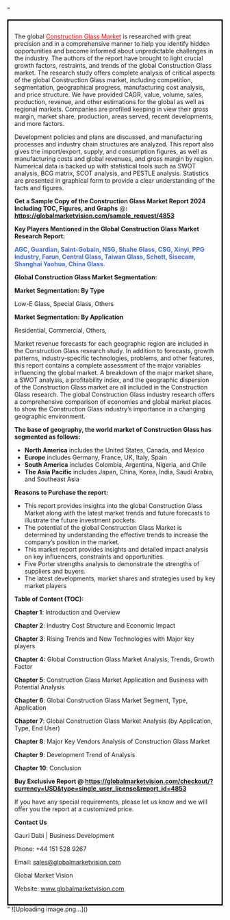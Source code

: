 "<div style='border: 3px solid black; padding: 1em;'>

The global <a style='color: #ff0000;' href='https://globalmarketvision.com/reports/global-construction-glass-market/4853'>Construction Glass Market</a> is researched with great precision and in a comprehensive manner to help you identify hidden opportunities and become informed about unpredictable challenges in the industry. The authors of the report have brought to light crucial growth factors, restraints, and trends of the global Construction Glass market. The research study offers complete analysis of critical aspects of the global Construction Glass market, including competition, segmentation, geographical progress, manufacturing cost analysis, and price structure. We have provided CAGR, value, volume, sales, production, revenue, and other estimations for the global as well as regional markets. Companies are profiled keeping in view their gross margin, market share, production, areas served, recent developments, and more factors.

Development policies and plans are discussed, and manufacturing processes and industry chain structures are analyzed. This report also gives the import/export, supply, and consumption figures, as well as manufacturing costs and global revenues, and gross margin by region. Numerical data is backed up with statistical tools such as SWOT analysis, BCG matrix, SCOT analysis, and PESTLE analysis. Statistics are presented in graphical form to provide a clear understanding of the facts and figures.

<strong>Get a Sample Copy of the Construction Glass Market Report 2024 Including TOC, Figures, and Graphs</strong> @<strong>:</strong><strong> <a style='color: #ff0000;' href='https://globalmarketvision.com/sample_request/4853?utm_source=linkedinPulse&utm_medium=Dhiraj&utm_campaign=Dhiraj'><strong>https://globalmarketvision.com/sample_request/4853</strong></a></strong>

<strong>Key Players Mentioned in the Global Construction Glass Market Research Report:</strong>

<strong style='color: #4169e1;'>AGC, Guardian, Saint-Gobain, NSG, Shahe Glass, CSG, Xinyi, PPG Industry, Farun, Central Glass, Taiwan Glass, Schott, Sisecam, Shanghai Yaohua, China Glass.

</strong>

<strong>Global Construction Glass Market Segmentation:</strong>

<strong>Market Segmentation: By Type</strong>

Low-E Glass, Special Glass, Others

<strong>Market Segmentation: By Application</strong>

Residential, Commercial, Others,

Market revenue forecasts for each geographic region are included in the Construction Glass research study. In addition to forecasts, growth patterns, industry-specific technologies, problems, and other features, this report contains a complete assessment of the major variables influencing the global market. A breakdown of the major market share, a SWOT analysis, a profitability index, and the geographic dispersion of the Construction Glass market are all included in the Construction Glass research. The global Construction Glass industry research offers a comprehensive comparison of economies and global market places to show the Construction Glass industry’s importance in a changing geographic environment.

<strong>The base of geography, the world market of Construction Glass has segmented as follows:</strong>
<ul>
  <li><strong>North America</strong> includes the United States, Canada, and Mexico</li>
  <li><strong>Europe</strong> includes Germany, France, UK, Italy, Spain</li>
  <li><strong>South America</strong> includes Colombia, Argentina, Nigeria, and Chile</li>
  <li><strong>The Asia Pacific</strong> includes Japan, China, Korea, India, Saudi Arabia, and Southeast Asia</li>
</ul>
<strong>Reasons to Purchase the report:</strong>
<ul>
  <li>This report provides insights into the global Construction Glass Market along with the latest market trends and future forecasts to illustrate the future investment pockets.</li>
  <li>The potential of the global Construction Glass Market is determined by understanding the effective trends to increase the company’s position in the market.</li>
  <li>This market report provides insights and detailed impact analysis on key influencers, constraints and opportunities.</li>
  <li>Five Porter strengths analysis to demonstrate the strengths of suppliers and buyers.</li>
  <li>The latest developments, market shares and strategies used by key market players</li>
</ul>
<strong>Table of Content (TOC): </strong>

<strong>Chapter 1</strong>: Introduction and Overview

<strong>Chapter 2</strong>: Industry Cost Structure and Economic Impact

<strong>Chapter 3</strong>: Rising Trends and New Technologies with Major key players

<strong>Chapter 4:</strong> Global Construction Glass Market Analysis, Trends, Growth Factor

<strong>Chapter 5</strong>: Construction Glass Market Application and Business with Potential Analysis

<strong>Chapter 6</strong>: Global Construction Glass Market Segment, Type, Application

<strong>Chapter 7</strong>: Global Construction Glass Market Analysis (by Application, Type, End User)

<strong>Chapter 8</strong>: Major Key Vendors Analysis of Construction Glass Market

<strong>Chapter 9</strong>: Development Trend of Analysis

<strong>Chapter 10</strong>: Conclusion

<strong>Buy Exclusive Report @</strong><strong> <strong><a style='color: #ff0000;' href='https://globalmarketvision.com/checkout/?currency=USD&type=single_user_license&report_id=4853?utm_source=linkedinPulse&utm_medium=Dhiraj&utm_campaign=Dhiraj'>https://globalmarketvision.com/checkout/?currency=USD&type=single_user_license&report_id=4853</a></strong>
</strong>

If you have any special requirements, please let us know and we will offer you the report at a customized price.

<strong>Contact Us</strong>

Gauri Dabi | Business Development

Phone: +44 151 528 9267

Email: <a href='mailto:sales@globalmarketvision.com'>sales@globalmarketvision.com</a>

Global Market Vision

Website: <a href='http://www.globalmarketvision.com/'>www.globalmarketvision.com</a>

</div>"
![Uploading image.png…]()
